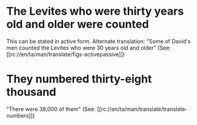 # The Levites who were thirty years old and older were counted

This can be stated in active form. Alternate translation: "Some of David's men counted the Levites who were 30 years old and older" (See: [[rc://en/ta/man/translate/figs-activepassive]])

# They numbered thirty-eight thousand

"There were 38,000 of them" (See: [[rc://en/ta/man/translate/translate-numbers]])

